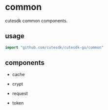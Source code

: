 # common 

cutesdk common components.

## usage

```go
import "github.com/cutesdk/cutesdk-go/common"
```

## components

- cache 

- crypt

- request

- token